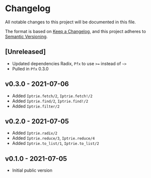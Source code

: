 # Changelog

All notable changes to this project will be documented in this file.

The format is based on [Keep a Changelog](https://keepachangelog.com/en/1.0.0/),
and this project adheres to [Semantic Versioning](https://semver.org/spec/v2.0.0.html).

## [Unreleased]
- Updated dependencies Radix, `Pfx` to use `>=` instead of `~>`
- Pulled in `Pfx` 0.3.0

## v0.3.0 - 2021-07-06
- Added `Iptrie.fetch/2`, `Iptrie.fetch!/2`
- Added `Iptrie.find/2`, `Iptrie.find!/2`
- Added `Iptrie.filter/2`

## v0.2.0 - 2021-07-05
- Added `Iptrie.radix/2`
- Added `Iptrie.reduce/3`, `Iptrie.reduce/4`
- Added `Iptrie.to_list/1`, `Iptrie.to_list/2`

## v0.1.0 - 2021-07-05
- Initial public version
